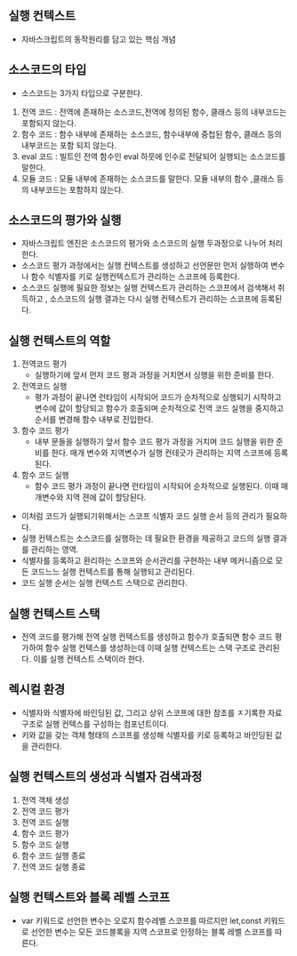 ## 실행 컨텍스트
- 자바스크립트의 동작원리를 담고 있는 핵심 개념

## 소스코드의 타입
- 소스코드는 3가지 타입으로 구분한다.
1. 전역 코드 : 전역에 존재하는 소스코드,전역에 정의된 함수, 클래스 등의 내부코드는 포함되지 않는다.
2. 함수 코드 : 함수 내부에 존재하는 소스코드, 함수내부에 중첩된 함수, 클래스 등의 내부코드는 포함 되지 않는다.
3. eval 코드 : 빌트인 전역 함수인 eval 하뭇에 인수로 전달되어 실행되는 소스코드를 말한다.
4. 모듈 코드 : 모듈 내부에 존재하는 소스코드를 말한다. 모듈 내부의 함수 ,클래스 등의 내부코드는 포함하지 않는다.

## 소스코드의 평가와 실행
- 자바스크립트 엔진은 소스코드의 평가와 소스코드의 실행 두과정으로 나누어 처리한다.
- 소스코드 평가 과정에서는 실행 컨텍스트를 생성하고 선언문만 먼저 실행하여 변수나 함수 식별자를 키로 실행컨텍스트가 관리하는 스코프에 등록한다.
- 소스코드 실행에 필요한 정보는 실행 컨텍스트가 관리하는 스코프에서 검색해서 취득하고 , 소스코드의 실행 결과는 다시 실행 컨텍스트가 관리하는 스코프에 등록된다.

## 실행 컨텍스트의 역할
1. 전역코드 평가
    - 실행하기에 앞서 먼저 코드 평과 과정을 거치면서 싱행을 위한 준비를 한다.
2. 전역코드 실행
    - 평가 과정이 끝나면 런타임이 시작되어 코드가 순차적으로 싱행되기 시작하고 변수에 값이 할당되고 함수가 호출되며 순차적으로 전역 코드 실행을 중지하고 순서를 변경해 함수 내부로 진입한다.
3. 함수 코드 평가 
    - 내부 문들을 실행하기 앞서 함수 코드 평가 과정을 거치며 코드 실행을 위한 준비를 한다. 매개 변수와 지역변수가 실행 컨테긋가 관리하는 지역 스코프에 등록된다.
4. 함수 코드 실행 
    - 함수 코드 평가 과정이 끝나면 런타임이 시작되어 순차적으로 실행된다. 이때 매개변수와 지역 젼에 값이 할당된다.

- 이처럼 코드가 실행되기위해서는 스코프 식별자 코드 실행 순서 등의 관리가 필요하다.
- 실행 컨텍스트는 소스코드를 실행하는 데 필요한 환경을 제공하고 코드의 실행 결과를 관리하는 영역.
- 식별자를 등록하고 환리하는 스코프와 순서관리를 구현하는 내부 메커니즘으로 모든 코드느느 실행 컨텍스트를 통해 실행되고 관리된다.
- 코드 실행 순서는 실행 컨텍스트 스택으로 관리한다.
## 실행 컨텍스트 스택
- 전역 코드를 평가해 전역 실행 컨텍스트를 생성하고 함수가 호출되면 함수 코드 평가하여 함수 실행 컨텍스를 생성하는데 이때 실행 컨텍스트는 스택 구조로 관리된다. 이를 실행 컨텍스트 스택이라 한다.
## 렉시컬 환경
- 식별자와 식별자에 바인딩된 값, 그리고 상위 스코프에 대한 참조를 ㅈ기록한 자료구조로 실행 컨텍스를 구성하는 컴포넌트이다.
- 키와 값을 갖는 객체 형태의 스코프를 생성해 식별자를 키로 등록하고 바인딩된 값을 관리한다.
## 실행 컨텍스트의 생성과 식별자 검색과정
1. 전역 객체 생성
2. 전역 코드 평가
3. 전역 코드 실행
4. 함수 코드 평가
5. 함수 코드 실행
6. 함수 코드 실행 종료
7. 전역 코드 실행 종료
## 실행 컨텍스트와 블록 레벨 스코프
- var 키워드로 선언한 변수는 오로지 함수레벨 스코프를 따르지만 let,const 키워드로 선언한 변수는 모든 코드블록을 지역 스코프로 인정하는 블록 레벨 스코프를 따른다.